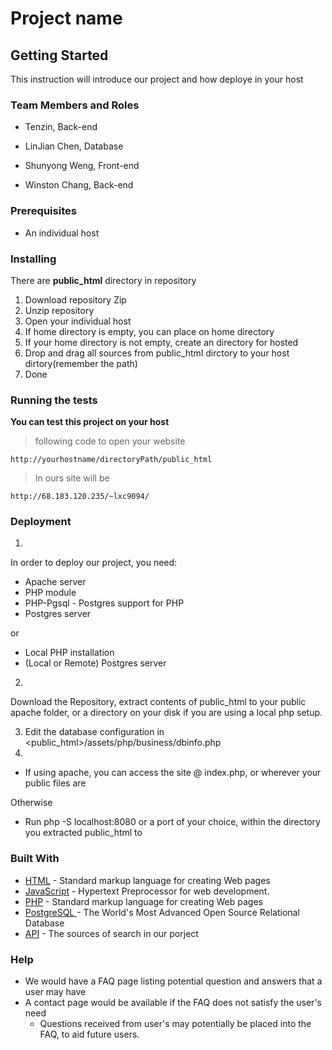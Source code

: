 # Project name
## Getting Started
This instruction will introduce our project and how deploye in your host

### Team Members and Roles
- Tenzin, Back-end

- LinJian Chen, Database

- Shunyong Weng, Front-end

- Winston Chang, Back-end

### Prerequisites
- An individual host

### Installing
There are __public_html__ directory in repository

1. Download repository Zip
2. Unzip repository
3. Open your individual host
4. If home directory is empty, you can place on home directory
5. If your home directory is not empty, create an directory for hosted
6. Drop and drag all sources from public_html dirctory to your host dirtory(remember the path)
7. Done

### Running the tests
__You can test this project on your host__ 
> following code to open your website
```
http://yourhostname/directoryPath/public_html
```
> In ours site will be

```
http://68.183.120.235/~lxc9094/
```

### Deployment
1. 
In order to deploy our project, you need:
- Apache server
- PHP module
- PHP-Pgsql - Postgres support for PHP
- Postgres server

or
- Local PHP installation
- (Local or Remote) Postgres server

2.
Download the Repository, extract contents of public_html to your public apache folder, or a directory on your disk if you are using a local php setup.

3. Edit the database configuration in <public_html>/assets/php/business/dbinfo.php
4. 
* If using apache, you can access the site @ index.php, or wherever your public files are

Otherwise

* Run php -S localhost:8080 or a port of your choice, within the directory you extracted public_html to


### Built With
* [HTML](https://www.w3schools.com/html/html_intro.asp) - Standard markup language for creating Web pages
* [JavaScript](https://www.w3schools.com/js/) - Hypertext Preprocessor for web development.
* [PHP](https://en.wikipedia.org/wiki/PHP) - Standard markup language for creating Web pages
* [PostgreSQL ](https://www.postgresql.org/) - The World's Most Advanced Open Source Relational Database
* [API]() - The sources of search in our porject

### Help
* We would have a FAQ page listing potential question and answers that a user may have
* A contact page would be available if the FAQ does not satisfy the user's need
  * Questions received from user's may potentially be placed into the FAQ, to aid future users.

